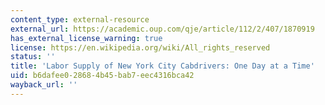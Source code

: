 ```yaml
---
content_type: external-resource
external_url: https://academic.oup.com/qje/article/112/2/407/1870919
has_external_license_warning: true
license: https://en.wikipedia.org/wiki/All_rights_reserved
status: ''
title: 'Labor Supply of New York City Cabdrivers: One Day at a Time'
uid: b6dafee0-2868-4b45-bab7-eec4316bca42
wayback_url: ''
---
```

